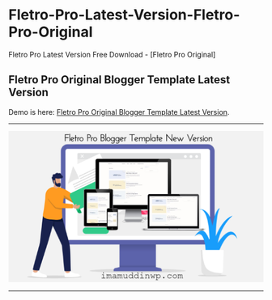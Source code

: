 # Fletro-Pro-Latest-Version-Fletro-Pro-Original
Fletro Pro Latest Version Free Download - [Fletro Pro Original]

<h2>Fletro Pro Original Blogger Template Latest Version</h2>

<p>Demo is here: <a href='https://imamuddinwp.com/2024/05/fletro-pro-latest-version-free-download-fletro-pro-original.html'>Fletro Pro Original Blogger Template Latest Version</a>.</p>
<hr>
<a href="https://imamuddinwp.com/2024/05/fletro-pro-latest-version-free-download-fletro-pro-original.html" target="_blank"> <img src="https://github.com/imamuddinwp/Fletro-Pro-Latest-Version-Fletro-Pro-Original/blob/main/Fletro-Pro-New-Version-Free-Download.png" alt="Fletro-Pro-New-Version-Free-Download" /></a>
<hr>
